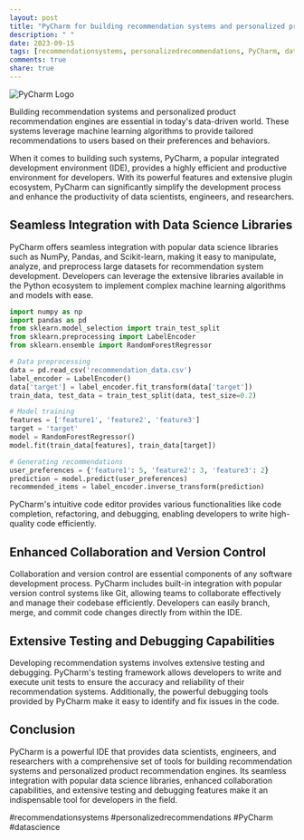```yaml
---
layout: post
title: "PyCharm for building recommendation systems and personalized product recommendation engines"
description: " "
date: 2023-09-15
tags: [recommendationsystems, personalizedrecommendations, PyCharm, datascience]
comments: true
share: true
---
```


![PyCharm Logo](https://www.jetbrains.com/pycharm/img/pycharm_logo.svg)

Building recommendation systems and personalized product recommendation engines are essential in today's data-driven world. These systems leverage machine learning algorithms to provide tailored recommendations to users based on their preferences and behaviors.

When it comes to building such systems, PyCharm, a popular integrated development environment (IDE), provides a highly efficient and productive environment for developers. With its powerful features and extensive plugin ecosystem, PyCharm can significantly simplify the development process and enhance the productivity of data scientists, engineers, and researchers.

## Seamless Integration with Data Science Libraries

PyCharm offers seamless integration with popular data science libraries such as NumPy, Pandas, and Scikit-learn, making it easy to manipulate, analyze, and preprocess large datasets for recommendation system development. Developers can leverage the extensive libraries available in the Python ecosystem to implement complex machine learning algorithms and models with ease.

```python
import numpy as np
import pandas as pd
from sklearn.model_selection import train_test_split
from sklearn.preprocessing import LabelEncoder
from sklearn.ensemble import RandomForestRegressor

# Data preprocessing
data = pd.read_csv('recommendation_data.csv')
label_encoder = LabelEncoder()
data['target'] = label_encoder.fit_transform(data['target'])
train_data, test_data = train_test_split(data, test_size=0.2)

# Model training
features = ['feature1', 'feature2', 'feature3']
target = 'target'
model = RandomForestRegressor()
model.fit(train_data[features], train_data[target])

# Generating recommendations
user_preferences = {'feature1': 5, 'feature2': 3, 'feature3': 2}
prediction = model.predict(user_preferences)
recommended_items = label_encoder.inverse_transform(prediction)
```

PyCharm's intuitive code editor provides various functionalities like code completion, refactoring, and debugging, enabling developers to write high-quality code efficiently.

## Enhanced Collaboration and Version Control

Collaboration and version control are essential components of any software development process. PyCharm includes built-in integration with popular version control systems like Git, allowing teams to collaborate effectively and manage their codebase efficiently. Developers can easily branch, merge, and commit code changes directly from within the IDE.

## Extensive Testing and Debugging Capabilities

Developing recommendation systems involves extensive testing and debugging. PyCharm's testing framework allows developers to write and execute unit tests to ensure the accuracy and reliability of their recommendation systems. Additionally, the powerful debugging tools provided by PyCharm make it easy to identify and fix issues in the code.

## Conclusion

PyCharm is a powerful IDE that provides data scientists, engineers, and researchers with a comprehensive set of tools for building recommendation systems and personalized product recommendation engines. Its seamless integration with popular data science libraries, enhanced collaboration capabilities, and extensive testing and debugging features make it an indispensable tool for developers in the field.

#recommendationsystems #personalizedrecommendations #PyCharm #datascience